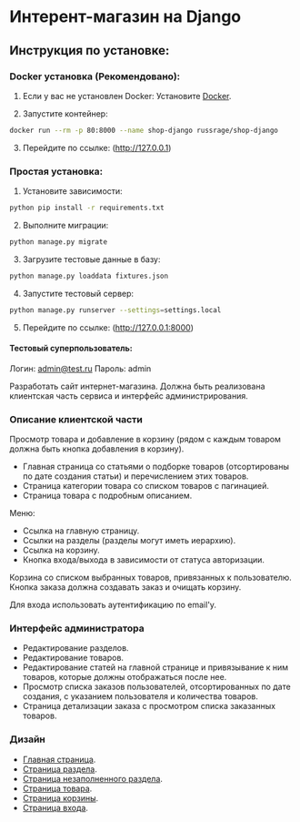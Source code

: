 # Интерент-магазин на Django

## Инструкция по установке:

### Docker установка (Рекомендовано):

1. Если у вас не установлен Docker: Установите [Docker](https://docs.docker.com/get-docker/).

2. Запустите контейнер:
```sh
docker run --rm -p 80:8000 --name shop-django russrage/shop-django
```
3. Перейдите по ссылке: (http://127.0.0.1)

### Простая установка:

 1. Установите зависимости:
```sh
python pip install -r requirements.txt
```
2. Выполните миграции:
```sh
python manage.py migrate
```
 3. Загрузите тестовые данные в базу:
 ```sh
 python manage.py loaddata fixtures.json
 ```
 4. Запустите тестовый сервер:
  ```sh
 python manage.py runserver --settings=settings.local
 ```
5. Перейдите по ссылке: (http://127.0.0.1:8000)

#### Тестовый суперпользователь:

Логин: admin@test.ru
Пароль: admin


Разработать сайт интернет-магазина.
Должна быть реализована клиентская часть сервиса и интерфейс администрирования.

### Описание клиентской части

Просмотр товара и добавление в корзину (рядом с каждым товаром должна быть кнопка добавления в корзину).

* Главная страница со статьями о подборке товаров (отсортированы по дате создания статьи)
  и перечислением этих товаров.
* Страница категории товара со списком товаров с пагинацией.
* Страница товара с подробным описанием.
    
Меню:

* Ссылка на главную страницу.
* Ссылки на разделы (разделы могут иметь иерархию).
* Ссылка на корзину.
* Кнопка входа/выхода в зависимости от статуса авторизации.

Корзина со списком выбранных товаров, привязанных к пользователю.
Кнопка заказа должна создавать заказ и очищать корзину.

Для входа использовать аутентификацию по email'у.


### Интерфейс администратора

* Редактирование разделов.
* Редактирование товаров.
* Редактирование статей на главной странице и привязывание к ним товаров,
  которые должны отображаться после нее.
* Просмотр списка заказов пользователей, отсортированных по дате создания,
    с указанием пользователя и количества товаров.
* Страница детализации заказа с просмотром списка заказанных товаров.

### Дизайн

* [Главная страница](./resources/index.html).
* [Страница раздела](./resources/smartphones.html).
* [Страница незаполненного раздела](./resources/empty_section.html).
* [Страница товара](./resources/phone.html).
* [Страница корзины](./resources/cart.html).
* [Страница входа](./resources/login.html).
